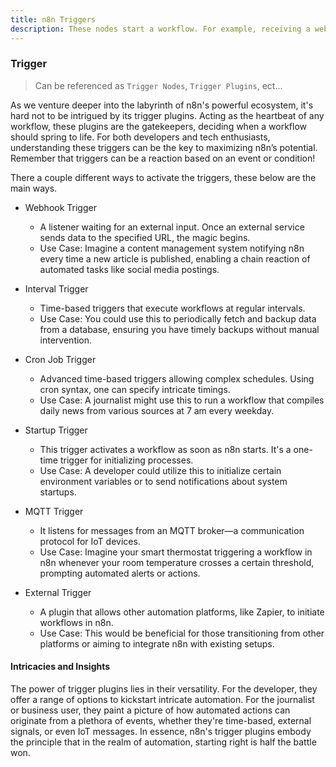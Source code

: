 ```yaml
---
title: n8n Triggers
description: These nodes start a workflow. For example, receiving a webhook or detecting a new email.
---
```


### Trigger

> Can be referenced as `Trigger Nodes`, `Trigger Plugins`, ect...

As we venture deeper into the labyrinth of n8n's powerful ecosystem, it's hard not to be intrigued by its trigger plugins.
Acting as the heartbeat of any workflow, these plugins are the gatekeepers, deciding when a workflow should spring to life.
For both developers and tech enthusiasts, understanding these triggers can be the key to maximizing n8n’s potential.
Remember that triggers can be a reaction based on an event or condition!

There a couple different ways to activate the triggers, these below are the main ways.

- Webhook Trigger
  - A listener waiting for an external input. Once an external service sends data to the specified URL, the magic begins.
  - Use Case: Imagine a content management system notifying n8n every time a new article is published, enabling a chain reaction of automated tasks like social media postings.

- Interval Trigger
  - Time-based triggers that execute workflows at regular intervals.
  - Use Case: You could use this to periodically fetch and backup data from a database, ensuring you have timely backups without manual intervention.

- Cron Job Trigger
  - Advanced time-based triggers allowing complex schedules. Using cron syntax, one can specify intricate timings.
  - Use Case: A journalist might use this to run a workflow that compiles daily news from various sources at 7 am every weekday.

- Startup Trigger
  - This trigger activates a workflow as soon as n8n starts. It's a one-time trigger for initializing processes.
  - Use Case: A developer could utilize this to initialize certain environment variables or to send notifications about system startups.

- MQTT Trigger
  - It listens for messages from an MQTT broker—a communication protocol for IoT devices.
  - Use Case: Imagine your smart thermostat triggering a workflow in n8n whenever your room temperature crosses a certain threshold, prompting automated alerts or actions.

- External Trigger
  - A plugin that allows other automation platforms, like Zapier, to initiate workflows in n8n.
  - Use Case: This would be beneficial for those transitioning from other platforms or aiming to integrate n8n with existing setups.

#### Intricacies and Insights

The power of trigger plugins lies in their versatility.
For the developer, they offer a range of options to kickstart intricate automation.
For the journalist or business user, they paint a picture of how automated actions can originate from a plethora of events, whether they're time-based, external signals, or even IoT messages.
In essence, n8n's trigger plugins embody the principle that in the realm of automation, starting right is half the battle won.
